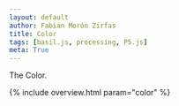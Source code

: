 ```yaml
---  
layout: default
author: Fabian Morón Zirfas
title: Color
tags: [basil.js, processing, P5.js]
meta: True
---  
```


The Color.  

{% include overview.html param="color" %}